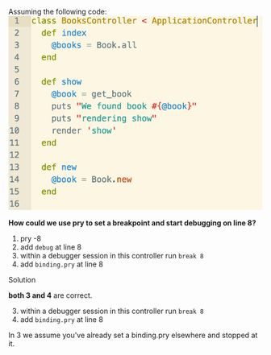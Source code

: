 Assuming the following code:
![code](assets/quiz4a.png)

**How could we use pry to set a breakpoint and start debugging on line 8?**

1) pry -8
2) add `debug` at line 8
3) within a debugger session in this controller run `break 8`
4) add `binding.pry` at line 8





















































Solution

**both 3 and 4** are correct.  

3) within a debugger session in this controller run `break 8`
4) add `binding.pry` at line 8

In 3 we assume you've already set a binding.pry elsewhere and stopped at it.
